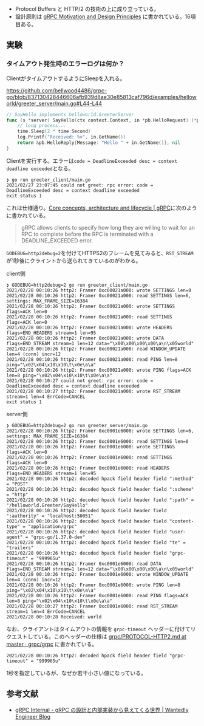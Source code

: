 - Protocol Buffers と HTTP/2 の技術の上に成り立っている。
- 設計原則は [gRPC Motivation and Design Principles](https://grpc.io/blog/principles/) に書かれている。16項目ある。

## 実験

### タイムアウト発生時のエラーログは何か？

ClientがタイムアウトするようにSleepを入れる。

https://github.com/bellwood4486/grpc-go/blob/837130428446606afb939d8ae30e85813caf796d/examples/helloworld/greeter_server/main.go#L44-L44
```go
// SayHello implements helloworld.GreeterServer
func (s *server) SayHello(ctx context.Context, in *pb.HelloRequest) (*pb.HelloReply, error) {
	// long process...
	time.Sleep(2 * time.Second)
	log.Printf("Received: %v", in.GetName())
	return &pb.HelloReply{Message: "Hello " + in.GetName()}, nil
}
```

Clientを実行する。エラーは`code = DeadlineExceeded desc = context deadline exceeded`となる。
```
❯ go run greeter_client/main.go
2021/02/27 23:07:45 could not greet: rpc error: code = DeadlineExceeded desc = context deadline exceeded
exit status 1
```

これは仕様通り。[Core concepts, architecture and lifecycle | gRPC](https://grpc.io/docs/what-is-grpc/core-concepts/#deadlines)に次のように書かれている。
> gRPC allows clients to specify how long they are willing to wait for an RPC to complete before the RPC is terminated with a DEADLINE_EXCEEDED error. 

`GODEBUG=http2debug=2`を付けてHTTPS2のフレームを見てみると、`RST_STREAM`が1秒後にクライントから送られてきているのがわかる。

client側
```
❯ GODEBUG=http2debug=2 go run greeter_client/main.go
2021/02/28 00:10:26 http2: Framer 0xc00021a000: wrote SETTINGS len=0
2021/02/28 00:10:26 http2: Framer 0xc00021a000: read SETTINGS len=6, settings: MAX_FRAME_SIZE=16384
2021/02/28 00:10:26 http2: Framer 0xc00021a000: wrote SETTINGS flags=ACK len=0
2021/02/28 00:10:26 http2: Framer 0xc00021a000: read SETTINGS flags=ACK len=0
2021/02/28 00:10:26 http2: Framer 0xc00021a000: wrote HEADERS flags=END_HEADERS stream=1 len=95
2021/02/28 00:10:26 http2: Framer 0xc00021a000: wrote DATA flags=END_STREAM stream=1 len=12 data="\x00\x00\x00\x00\a\n\x05world"
2021/02/28 00:10:26 http2: Framer 0xc00021a000: read WINDOW_UPDATE len=4 (conn) incr=12
2021/02/28 00:10:26 http2: Framer 0xc00021a000: read PING len=8 ping="\x02\x04\x10\x10\t\x0e\a\a"
2021/02/28 00:10:26 http2: Framer 0xc00021a000: wrote PING flags=ACK len=8 ping="\x02\x04\x10\x10\t\x0e\a\a"
2021/02/28 00:10:27 could not greet: rpc error: code = DeadlineExceeded desc = context deadline exceeded
2021/02/28 00:10:27 http2: Framer 0xc00021a000: wrote RST_STREAM stream=1 len=4 ErrCode=CANCEL
exit status 1
```

server側
```
❯ GODEBUG=http2debug=2 go run greeter_server/main.go
2021/02/28 00:10:26 http2: Framer 0xc0001e6000: wrote SETTINGS len=6, settings: MAX_FRAME_SIZE=16384
2021/02/28 00:10:26 http2: Framer 0xc0001e6000: read SETTINGS len=0
2021/02/28 00:10:26 http2: Framer 0xc0001e6000: wrote SETTINGS flags=ACK len=0
2021/02/28 00:10:26 http2: Framer 0xc0001e6000: read SETTINGS flags=ACK len=0
2021/02/28 00:10:26 http2: Framer 0xc0001e6000: read HEADERS flags=END_HEADERS stream=1 len=95
2021/02/28 00:10:26 http2: decoded hpack field header field ":method" = "POST"
2021/02/28 00:10:26 http2: decoded hpack field header field ":scheme" = "http"
2021/02/28 00:10:26 http2: decoded hpack field header field ":path" = "/helloworld.Greeter/SayHello"
2021/02/28 00:10:26 http2: decoded hpack field header field ":authority" = "localhost:50051"
2021/02/28 00:10:26 http2: decoded hpack field header field "content-type" = "application/grpc"
2021/02/28 00:10:26 http2: decoded hpack field header field "user-agent" = "grpc-go/1.37.0-dev"
2021/02/28 00:10:26 http2: decoded hpack field header field "te" = "trailers"
2021/02/28 00:10:26 http2: decoded hpack field header field "grpc-timeout" = "999965u"
2021/02/28 00:10:26 http2: Framer 0xc0001e6000: read DATA flags=END_STREAM stream=1 len=12 data="\x00\x00\x00\x00\a\n\x05world"
2021/02/28 00:10:26 http2: Framer 0xc0001e6000: wrote WINDOW_UPDATE len=4 (conn) incr=12
2021/02/28 00:10:26 http2: Framer 0xc0001e6000: wrote PING len=8 ping="\x02\x04\x10\x10\t\x0e\a\a"
2021/02/28 00:10:26 http2: Framer 0xc0001e6000: read PING flags=ACK len=8 ping="\x02\x04\x10\x10\t\x0e\a\a"
2021/02/28 00:10:27 http2: Framer 0xc0001e6000: read RST_STREAM stream=1 len=4 ErrCode=CANCEL
2021/02/28 00:10:28 Received: world
```

なお、クライアントはタイムアウトの情報を `grpc-timeout` ヘッダーに付けてリクエストしている。このヘッダーの仕様は [grpc/PROTOCOL-HTTP2.md at master · grpc/grpc](https://github.com/grpc/grpc/blob/master/doc/PROTOCOL-HTTP2.md) に書かれている。
```
2021/02/28 00:10:26 http2: decoded hpack field header field "grpc-timeout" = "999965u"
```
1秒を指定しているが、なぜか若干小さい値になっている。


## 参考文献

- [gRPC Internal - gRPC の設計と内部実装から見えてくる世界 | Wantedly Engineer Blog](https://www.wantedly.com/companies/wantedly/post_articles/219429)
